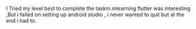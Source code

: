 I Tried my level best to complete the taskm.mlearning flutter was interesting ,But i failed on setting up android studio , i never wanted to quit but at the end i had to.
